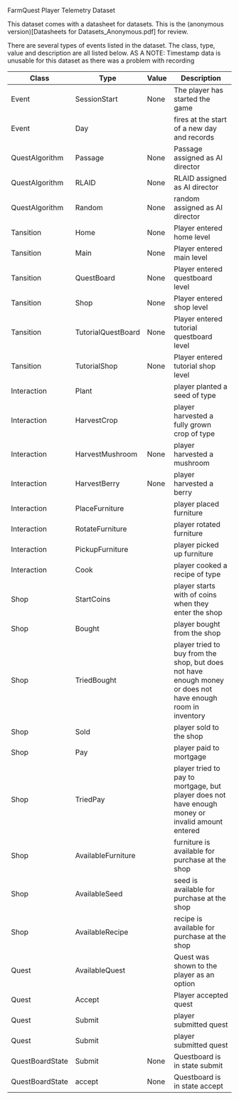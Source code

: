 FarmQuest Player Telemetry Dataset

This dataset comes with a datasheet for datasets. This is the (anonymous version)[Datasheets for Datasets_Anonymous.pdf] for review.

There are several types of events listed in the dataset. The class, type, value and description are all listed below. 
AS A NOTE: Timestamp data is unusable for this dataset as there was a problem with recording

| Class        | Type            | Value |  Description |
| ------------ | --------------  | ----- | ------------ |
| Event        | SessionStart   | None  | The player has started the game |
| Event        | Day             | <currentday>  | fires at the start of a new day and records <currentday> |
| QuestAlgorithm| Passage        | None  | Passage assigned as AI director |
| QuestAlgorithm| RLAID          | None  | RLAID assigned as AI director |
| QuestAlgorithm| Random         | None  | random assigned as AI director |
| Tansition     | Home           | None  | Player entered home level |
| Tansition     | Main           | None  | Player entered main level |
| Tansition     | QuestBoard     | None  | Player entered questboard level |
| Tansition     | Shop           | None  | Player entered shop level |
| Tansition     | TutorialQuestBoard| None  | Player entered tutorial questboard level |
| Tansition     | TutorialShop   | None  | Player entered tutorial shop level |
| Interaction   | Plant          | <plant>  | player planted a seed of type <plant> |
| Interaction   | HarvestCrop    | <plant>  | player harvested a fully grown crop of type <plant> |
| Interaction   | HarvestMushroom| None     | player harvested a mushroom |
| Interaction   | HarvestBerry   | None     | player harvested a berry|
| Interaction   | PlaceFurniture | <furniture>| player placed furniture <furniture> |
| Interaction   | RotateFurniture| <furniture>| player rotated furniture <furniture> |
| Interaction   | PickupFurniture| <furniture>| player picked up furniture <furniture> |
| Interaction   | Cook           | <recipe>  | player cooked a recipe of type <recipe> |
| Shop          | StartCoins     | <amount>  | player starts with <amount> of coins when they enter the shop|
| Shop          | Bought         | <item>    | player bought <item> from the shop|
| Shop          | TriedBought    | <item>    | player tried to buy <item> from the shop, but does not have enough money or does not have enough room in inventory|
| Shop          | Sold           | <item>    | player sold <item> to the shop|
| Shop          | Pay            | <amount>  | player paid <amount> to mortgage|
| Shop          | TriedPay       | <amount>  | player tried to pay <amount> to mortgage, but player does not have enough money or invalid amount entered|
| Shop          | AvailableFurniture| <item>    | furniture <item> is available for purchase at the shop|
| Shop          | AvailableSeed  | <item>    | seed <item> is available for purchase at the shop|
| Shop          | AvailableRecipe| <item>    | recipe <item> is available for purchase at the shop|
| Quest         | AvailableQuest| <name>    | Quest <name> was shown to the player as an option|
| Quest         | Accept        | <name>    | Player accepted quest <name>|
| Quest         | Submit        | <name>    | player submitted quest <name>|
| Quest         | Submit        | <name>    | player submitted quest <name>|
| QuestBoardState| Submit        | None     | Questboard is in state submit|
| QuestBoardState| accept        | None     | Questboard is in state accept|
